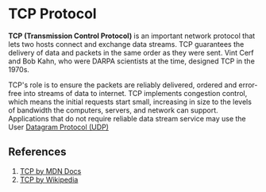 # TCP Protocol

**TCP (Transmission Control Protocol)** is an important network protocol that lets two hosts connect and exchange data streams. TCP guarantees the delivery of data and packets in the same order as they were sent. Vint Cerf and Bob Kahn, who were DARPA scientists at the time, designed TCP in the 1970s.

TCP's role is to ensure the packets are reliably delivered, ordered and error-free into streams of data to internet. TCP implements congestion control, which means the initial requests start small, increasing in size to the levels of bandwidth the computers, servers, and network can support. Applications that do not require reliable data stream service may use the User [Datagram Protocol (UDP)](./UDP)

## References

1. [TCP by MDN Docs](https://developer.mozilla.org/en-US/docs/Glossary/TCP)
2. [TCP by Wikipedia](https://en.wikipedia.org/wiki/Transmission_Control_Protocol)